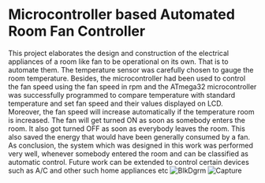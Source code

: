 # Microcontroller based Automated Room Fan Controller

This project elaborates the design and construction of the electrical appliances of a room 
like fan to be operational on its own. That is to automate them. The temperature sensor was 
carefully chosen to gauge the room temperature. Besides, the microcontroller had been used to control the fan speed using the fan speed in rpm and the ATmega32 microcontroller was 
successfully programmed to compare temperature with standard temperature and set fan speed 
and their values displayed on LCD. Moreover, the fan speed will increase automatically if the temperature room is increased. The fan will get turned ON as soon as somebody enters the 
room. It also got turned OFF as soon as everybody leaves the room. This also saved the energy that would have been generally consumed by a fan. As conclusion, the system which was 
designed in this work was performed very well, whenever somebody entered the room and can 
be classified as automatic control. Future work can be extended to control certain devices such as A/C and other such 
home appliances etc
![BlkDgrm](https://user-images.githubusercontent.com/91025454/134064733-49700821-09bb-42b9-a433-2814ab1d7056.JPG)
![Capture](https://user-images.githubusercontent.com/91025454/193393567-9b144fd2-c9cf-4f80-9d2a-9cb66623f629.JPG)
